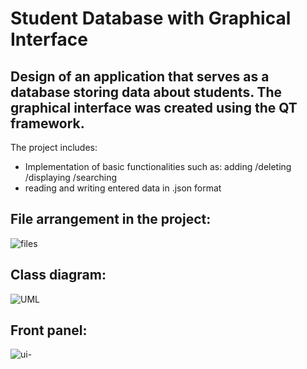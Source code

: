 # Student Database with Graphical Interface


## Design of an application that serves as a database storing data about students. The graphical interface was created using the QT framework.
The project includes:
* Implementation of basic functionalities such as:
adding
/deleting
/displaying
/searching 
* reading and writing entered data in .json format

## File arrangement in the project:
![files](https://github.com/BartlomiejWos/Student-Database-GUI/assets/161388878/9aee919d-b39e-4a07-b04e-3053607a1e79)

## Class diagram:
![UML](https://github.com/BartlomiejWos/Student-Database-GUI/assets/161388878/6c316fb2-3f9f-4ff0-b5ef-91bfb8ccf236)

## Front panel:
![ui-](https://github.com/BartlomiejWos/Student-Database-GUI/assets/161388878/bedf0705-82cf-4943-b264-adce5f212f1d)


